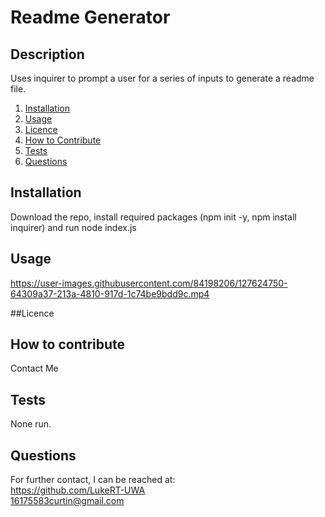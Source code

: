 # Readme Generator

## Description
Uses inquirer to prompt a user for a series of inputs to generate a readme file.

1. [Installation](#Installation)
2. [Usage](#Usage)
3. [Licence](#Licence)
4. [How to Contribute](#How-to-Contribute)
5. [Tests](#Tests)
6. [Questions](#Questions)

## Installation
Download the repo, install required packages (npm init -y, npm install inquirer) and run node index.js

## Usage
https://user-images.githubusercontent.com/84198206/127624750-64309a37-213a-4810-917d-1c74be9bdd9c.mp4

##Licence

## How to contribute
Contact Me

## Tests
None run.

## Questions
For further contact, I can be reached at:  
https://github.com/LukeRT-UWA  
16175583curtin@gmail.com
